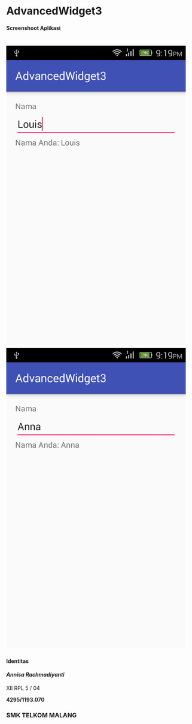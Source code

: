 # AdvancedWidget3
#### Screenshoot Aplikasi
![Screenshot1](Screenshot_2016-10-02-21-19-16.png)
![Screenshot2](Screenshot_2016-10-02-21-19-32.png)
===

#### Identitas
#### *Annisa Rachmadiyanti*
XII RPL 5 / 04

**4295/1193.070**
### SMK TELKOM MALANG
